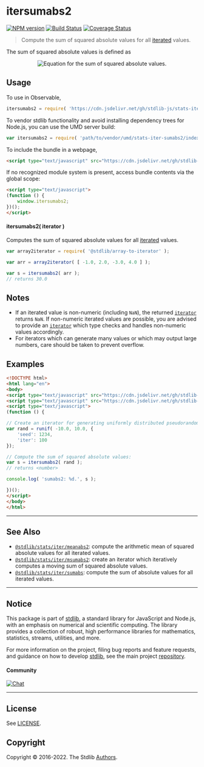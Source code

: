 <!--

@license Apache-2.0

Copyright (c) 2019 The Stdlib Authors.

Licensed under the Apache License, Version 2.0 (the "License");
you may not use this file except in compliance with the License.
You may obtain a copy of the License at

   http://www.apache.org/licenses/LICENSE-2.0

Unless required by applicable law or agreed to in writing, software
distributed under the License is distributed on an "AS IS" BASIS,
WITHOUT WARRANTIES OR CONDITIONS OF ANY KIND, either express or implied.
See the License for the specific language governing permissions and
limitations under the License.

-->

# itersumabs2

[![NPM version][npm-image]][npm-url] [![Build Status][test-image]][test-url] [![Coverage Status][coverage-image]][coverage-url] <!-- [![dependencies][dependencies-image]][dependencies-url] -->

> Compute the sum of squared absolute values for all [iterated][mdn-iterator-protocol] values.

<section class="intro">

The sum of squared absolute values is defined as

<!-- <equation class="equation" label="eq:sum_squared_absolute_values" align="center" raw="s = \sum_{i=0}^{n-1} x_i^2" alt="Equation for the sum of squared absolute values."> -->

<div class="equation" align="center" data-raw-text="s = \sum_{i=0}^{n-1} x_i^2" data-equation="eq:sum_squared_absolute_values">
    <img src="https://cdn.jsdelivr.net/gh/stdlib-js/stdlib@e7ac225deb396ee6d2b4d5fc1a2faa645582349f/lib/node_modules/@stdlib/stats/iter/sumabs2/docs/img/equation_sum_squared_absolute_values.svg" alt="Equation for the sum of squared absolute values.">
    <br>
</div>

<!-- </equation> -->

</section>

<!-- /.intro -->

<!-- Package usage documentation. -->



<section class="usage">

## Usage

To use in Observable,

```javascript
itersumabs2 = require( 'https://cdn.jsdelivr.net/gh/stdlib-js/stats-iter-sumabs2@umd/browser.js' )
```

To vendor stdlib functionality and avoid installing dependency trees for Node.js, you can use the UMD server build:

```javascript
var itersumabs2 = require( 'path/to/vendor/umd/stats-iter-sumabs2/index.js' )
```

To include the bundle in a webpage,

```html
<script type="text/javascript" src="https://cdn.jsdelivr.net/gh/stdlib-js/stats-iter-sumabs2@umd/browser.js"></script>
```

If no recognized module system is present, access bundle contents via the global scope:

```html
<script type="text/javascript">
(function () {
    window.itersumabs2;
})();
</script>
```

#### itersumabs2( iterator )

Computes the sum of squared absolute values for all [iterated][mdn-iterator-protocol] values.

```javascript
var array2iterator = require( '@stdlib/array-to-iterator' );

var arr = array2iterator( [ -1.0, 2.0, -3.0, 4.0 ] );

var s = itersumabs2( arr );
// returns 30.0
```

</section>

<!-- /.usage -->

<!-- Package usage notes. Make sure to keep an empty line after the `section` element and another before the `/section` close. -->

<section class="notes">

## Notes

-   If an iterated value is non-numeric (including `NaN`), the returned [`iterator`][mdn-iterator-protocol] returns `NaN`. If non-numeric iterated values are possible, you are advised to provide an [`iterator`][mdn-iterator-protocol] which type checks and handles non-numeric values accordingly.
-   For iterators which can generate many values or which may output large numbers, care should be taken to prevent overflow.

</section>

<!-- /.notes -->

<!-- Package usage examples. -->

<section class="examples">

## Examples

<!-- eslint no-undef: "error" -->

```html
<!DOCTYPE html>
<html lang="en">
<body>
<script type="text/javascript" src="https://cdn.jsdelivr.net/gh/stdlib-js/random-iter-uniform@umd/browser.js"></script>
<script type="text/javascript" src="https://cdn.jsdelivr.net/gh/stdlib-js/stats-iter-sumabs2@umd/browser.js"></script>
<script type="text/javascript">
(function () {

// Create an iterator for generating uniformly distributed pseudorandom numbers:
var rand = runif( -10.0, 10.0, {
    'seed': 1234,
    'iter': 100
});

// Compute the sum of squared absolute values:
var s = itersumabs2( rand );
// returns <number>

console.log( 'sumabs2: %d.', s );

})();
</script>
</body>
</html>
```

</section>

<!-- /.examples -->

<!-- Section to include cited references. If references are included, add a horizontal rule *before* the section. Make sure to keep an empty line after the `section` element and another before the `/section` close. -->

<section class="references">

</section>

<!-- /.references -->

<!-- Section for related `stdlib` packages. Do not manually edit this section, as it is automatically populated. -->

<section class="related">

* * *

## See Also

-   <span class="package-name">[`@stdlib/stats/iter/meanabs2`][@stdlib/stats/iter/meanabs2]</span><span class="delimiter">: </span><span class="description">compute the arithmetic mean of squared absolute values for all iterated values.</span>
-   <span class="package-name">[`@stdlib/stats/iter/msumabs2`][@stdlib/stats/iter/msumabs2]</span><span class="delimiter">: </span><span class="description">create an iterator which iteratively computes a moving sum of squared absolute values.</span>
-   <span class="package-name">[`@stdlib/stats/iter/sumabs`][@stdlib/stats/iter/sumabs]</span><span class="delimiter">: </span><span class="description">compute the sum of absolute values for all iterated values.</span>

</section>

<!-- /.related -->

<!-- Section for all links. Make sure to keep an empty line after the `section` element and another before the `/section` close. -->


<section class="main-repo" >

* * *

## Notice

This package is part of [stdlib][stdlib], a standard library for JavaScript and Node.js, with an emphasis on numerical and scientific computing. The library provides a collection of robust, high performance libraries for mathematics, statistics, streams, utilities, and more.

For more information on the project, filing bug reports and feature requests, and guidance on how to develop [stdlib][stdlib], see the main project [repository][stdlib].

#### Community

[![Chat][chat-image]][chat-url]

---

## License

See [LICENSE][stdlib-license].


## Copyright

Copyright &copy; 2016-2022. The Stdlib [Authors][stdlib-authors].

</section>

<!-- /.stdlib -->

<!-- Section for all links. Make sure to keep an empty line after the `section` element and another before the `/section` close. -->

<section class="links">

[npm-image]: http://img.shields.io/npm/v/@stdlib/stats-iter-sumabs2.svg
[npm-url]: https://npmjs.org/package/@stdlib/stats-iter-sumabs2

[test-image]: https://github.com/stdlib-js/stats-iter-sumabs2/actions/workflows/test.yml/badge.svg?branch=main
[test-url]: https://github.com/stdlib-js/stats-iter-sumabs2/actions/workflows/test.yml?query=branch:main

[coverage-image]: https://img.shields.io/codecov/c/github/stdlib-js/stats-iter-sumabs2/main.svg
[coverage-url]: https://codecov.io/github/stdlib-js/stats-iter-sumabs2?branch=main

<!--

[dependencies-image]: https://img.shields.io/david/stdlib-js/stats-iter-sumabs2.svg
[dependencies-url]: https://david-dm.org/stdlib-js/stats-iter-sumabs2/main

-->

[chat-image]: https://img.shields.io/gitter/room/stdlib-js/stdlib.svg
[chat-url]: https://gitter.im/stdlib-js/stdlib/

[stdlib]: https://github.com/stdlib-js/stdlib

[stdlib-authors]: https://github.com/stdlib-js/stdlib/graphs/contributors

[umd]: https://github.com/umdjs/umd
[es-module]: https://developer.mozilla.org/en-US/docs/Web/JavaScript/Guide/Modules

[deno-url]: https://github.com/stdlib-js/stats-iter-sumabs2/tree/deno
[umd-url]: https://github.com/stdlib-js/stats-iter-sumabs2/tree/umd
[esm-url]: https://github.com/stdlib-js/stats-iter-sumabs2/tree/esm
[branches-url]: https://github.com/stdlib-js/stats-iter-sumabs2/blob/main/branches.md

[stdlib-license]: https://raw.githubusercontent.com/stdlib-js/stats-iter-sumabs2/main/LICENSE

[mdn-iterator-protocol]: https://developer.mozilla.org/en-US/docs/Web/JavaScript/Reference/Iteration_protocols#The_iterator_protocol

<!-- <related-links> -->

[@stdlib/stats/iter/meanabs2]: https://github.com/stdlib-js/stats-iter-meanabs2/tree/umd

[@stdlib/stats/iter/msumabs2]: https://github.com/stdlib-js/stats-iter-msumabs2/tree/umd

[@stdlib/stats/iter/sumabs]: https://github.com/stdlib-js/stats-iter-sumabs/tree/umd

<!-- </related-links> -->

</section>

<!-- /.links -->
